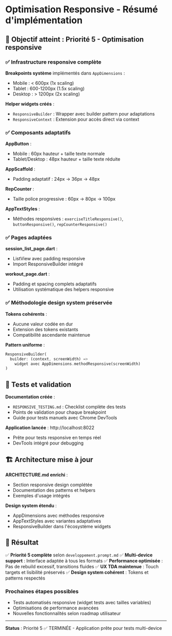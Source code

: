 # Optimisation Responsive - Résumé d'implémentation

## 🎯 Objectif atteint : Priorité 5 - Optimisation responsive

### ✅ Infrastructure responsive complète

**Breakpoints système** implémentés dans `AppDimensions` :
- Mobile : < 600px (1x scaling)
- Tablet : 600-1200px (1.5x scaling)  
- Desktop : > 1200px (2x scaling)

**Helper widgets créés** :
- `ResponsiveBuilder` : Wrapper avec builder pattern pour adaptations
- `ResponsiveContext` : Extension pour accès direct via context

### ✅ Composants adaptatifs

**AppButton** :
- Mobile : 60px hauteur + taille texte normale
- Tablet/Desktop : 48px hauteur + taille texte réduite

**AppScaffold** :
- Padding adaptatif : 24px → 36px → 48px

**RepCounter** :
- Taille police progressive : 60px → 80px → 100px

**AppTextStyles** :
- Méthodes responsives : `exerciseTitleResponsive()`, `buttonResponsive()`, `repCounterResponsive()`

### ✅ Pages adaptées

**session_list_page.dart** :
- ListView avec padding responsive
- Import ResponsiveBuilder intégré

**workout_page.dart** :
- Padding et spacing complets adaptatifs
- Utilisation systématique des helpers responsive

### ✅ Méthodologie design system préservée

**Tokens cohérents** :
- Aucune valeur codée en dur
- Extension des tokens existants
- Compatibilité ascendante maintenue

**Pattern uniforme** :
```dart
ResponsiveBuilder(
  builder: (context, screenWidth) => 
    widget avec AppDimensions.methodResponsive(screenWidth)
)
```

## 🧪 Tests et validation

**Documentation créée** :
- `RESPONSIVE_TESTING.md` : Checklist complète des tests
- Points de validation pour chaque breakpoint
- Guide pour tests manuels avec Chrome DevTools

**Application lancée** : http://localhost:8022
- Prête pour tests responsive en temps réel
- DevTools intégré pour debugging

## 🏗️ Architecture mise à jour

**ARCHITECTURE.md enrichi** :
- Section responsive design complétée
- Documentation des patterns et helpers
- Exemples d'usage intégrés

**Design system étendu** :
- AppDimensions avec méthodes responsive
- AppTextStyles avec variantes adaptatives
- ResponsiveBuilder dans l'écosystème widgets

## 🎉 Résultat

✅ **Priorité 5 complète** selon `developpement.prompt.md`
✅ **Multi-device support** : Interface adaptée à tous les formats
✅ **Performance optimisée** : Pas de rebuild excessif, transitions fluides
✅ **UX TDA maintenue** : Touch targets et lisibilité préservés
✅ **Design system cohérent** : Tokens et patterns respectés

### Prochaines étapes possibles
- Tests automatisés responsive (widget tests avec tailles variables)
- Optimisations de performance avancées
- Nouvelles fonctionnalités selon roadmap utilisateur

---

**Status** : Priorité 5 ✅ TERMINÉE - Application prête pour tests multi-device
